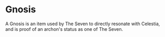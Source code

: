 # Gnosis
A Gnosis is an item used by The Seven to directly resonate with Celestia, and is proof of an archon's status as one of The Seven.
